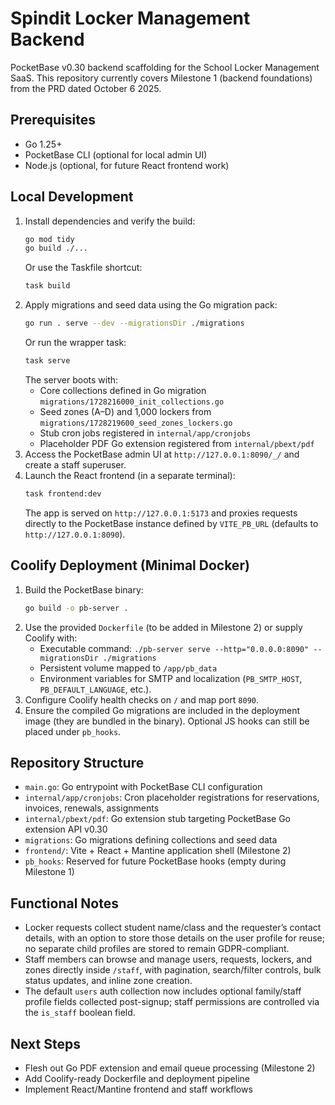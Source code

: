 # Spindit Locker Management Backend

PocketBase v0.30 backend scaffolding for the School Locker Management SaaS. This repository currently covers Milestone 1 (backend foundations) from the PRD dated October 6 2025.

## Prerequisites

- Go 1.25+
- PocketBase CLI (optional for local admin UI)
- Node.js (optional, for future React frontend work)

## Local Development

1. Install dependencies and verify the build:
   ```bash
   go mod tidy
   go build ./...
   ```
   Or use the Taskfile shortcut:
   ```bash
   task build
   ```
2. Apply migrations and seed data using the Go migration pack:
   ```bash
   go run . serve --dev --migrationsDir ./migrations
   ```
   Or run the wrapper task:
   ```bash
   task serve
   ```
   The server boots with:
   - Core collections defined in Go migration `migrations/1728216000_init_collections.go`
   - Seed zones (A–D) and 1,000 lockers from `migrations/1728219600_seed_zones_lockers.go`
   - Stub cron jobs registered in `internal/app/cronjobs`
   - Placeholder PDF Go extension registered from `internal/pbext/pdf`
3. Access the PocketBase admin UI at `http://127.0.0.1:8090/_/` and create a staff superuser.
4. Launch the React frontend (in a separate terminal):
   ```bash
   task frontend:dev
   ```
   The app is served on `http://127.0.0.1:5173` and proxies requests directly to the PocketBase instance defined by `VITE_PB_URL` (defaults to `http://127.0.0.1:8090`).

## Coolify Deployment (Minimal Docker)

1. Build the PocketBase binary:
   ```bash
   go build -o pb-server .
   ```
2. Use the provided `Dockerfile` (to be added in Milestone 2) or supply Coolify with:
   - Executable command: `./pb-server serve --http="0.0.0.0:8090" --migrationsDir ./migrations`
   - Persistent volume mapped to `/app/pb_data`
   - Environment variables for SMTP and localization (`PB_SMTP_HOST`, `PB_DEFAULT_LANGUAGE`, etc.).
3. Configure Coolify health checks on `/` and map port `8090`.
4. Ensure the compiled Go migrations are included in the deployment image (they are bundled in the binary). Optional JS hooks can still be placed under `pb_hooks`.

## Repository Structure

- `main.go`: Go entrypoint with PocketBase CLI configuration
- `internal/app/cronjobs`: Cron placeholder registrations for reservations, invoices, renewals, assignments
- `internal/pbext/pdf`: Go extension stub targeting PocketBase Go extension API v0.30
- `migrations`: Go migrations defining collections and seed data
- `frontend/`: Vite + React + Mantine application shell (Milestone 2)
- `pb_hooks`: Reserved for future PocketBase hooks (empty during Milestone 1)

## Functional Notes

- Locker requests collect student name/class and the requester’s contact details, with an option to store those details on the user profile for reuse; no separate child profiles are stored to remain GDPR-compliant.
- Staff members can browse and manage users, requests, lockers, and zones directly inside `/staff`, with pagination, search/filter controls, bulk status updates, and inline zone creation.
- The default `users` auth collection now includes optional family/staff profile fields collected post-signup; staff permissions are controlled via the `is_staff` boolean field.

## Next Steps

- Flesh out Go PDF extension and email queue processing (Milestone 2)
- Add Coolify-ready Dockerfile and deployment pipeline
- Implement React/Mantine frontend and staff workflows
